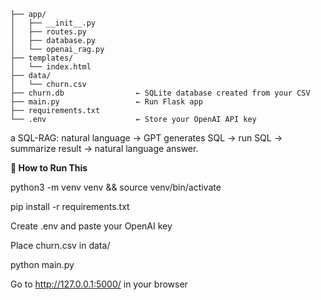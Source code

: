 ```rag_sql_churn/
├── app/
│   ├── __init__.py
│   ├── routes.py
│   ├── database.py
│   └── openai_rag.py
├── templates/
│   └── index.html
├── data/
│   └── churn.csv
├── churn.db                ← SQLite database created from your CSV
├── main.py                 ← Run Flask app
├── requirements.txt
└── .env                    ← Store your OpenAI API key
```
a SQL-RAG: natural language → GPT generates SQL → run SQL → summarize result → natural language answer.

**🧪 How to Run This**



python3 -m venv venv && source venv/bin/activate

pip install -r requirements.txt

Create .env and paste your OpenAI key

Place churn.csv in data/

python main.py

Go to http://127.0.0.1:5000/ in your browser